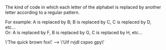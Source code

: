 The kind of code in which each letter of the alphabet is replaced by
another letter according to a regular pattern.

For example: A is replaced by B; B is replaced by C, C is replaced by D,
etc...\
 Or: A is replaced by F, B is replaced by G, C is replaced by H, etc...

\\'The quick brown fox\\' --\> \\'Uif rvjdl cspxo gpy\\'
